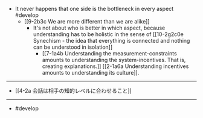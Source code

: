 
- It never happens that one side is the bottleneck in every aspect #develop
  - [[9-2b3c We are more different than we are alike]]
    - It's not about who is better in which aspect, because understanding has to be holistic in the sense of [[10-2g2c0e Synechism - the idea that everything is connected and nothing can be understood in isolation]]
      - [[7-1a4b Understanding the measurement-constraints amounts to understanding the system-incentives. That is, creating explanations.]] [[2-1a6a Understanding incentives amounts to understanding its culture]].
---
- [[4-2a 会話は相手の知的レベルに合わせること]]
---
- #develop

